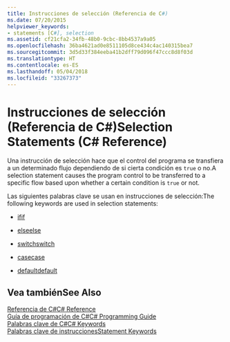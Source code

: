 ```yaml
---
title: Instrucciones de selección (Referencia de C#)
ms.date: 07/20/2015
helpviewer_keywords:
- statements [C#], selection
ms.assetid: cf21cfa2-34fb-48b0-9cbc-8bb4537a9a05
ms.openlocfilehash: 36ba4621ad0e8511105d8ce434c4ac140315bea7
ms.sourcegitcommit: 3d5d33f384eeba41b2dff79d096f47ccc8d8f03d
ms.translationtype: HT
ms.contentlocale: es-ES
ms.lasthandoff: 05/04/2018
ms.locfileid: "33267373"
---
```

# <a name="selection-statements-c-reference"></a><span data-ttu-id="a9c3c-102">Instrucciones de selección (Referencia de C#)</span><span class="sxs-lookup"><span data-stu-id="a9c3c-102">Selection Statements (C# Reference)</span></span>
<span data-ttu-id="a9c3c-103">Una instrucción de selección hace que el control del programa se transfiera a un determinado flujo dependiendo de si cierta condición es `true` o no.</span><span class="sxs-lookup"><span data-stu-id="a9c3c-103">A selection statement causes the program control to be transferred to a specific flow based upon whether a certain condition is `true` or not.</span></span>  
  
 <span data-ttu-id="a9c3c-104">Las siguientes palabras clave se usan en instrucciones de selección:</span><span class="sxs-lookup"><span data-stu-id="a9c3c-104">The following keywords are used in selection statements:</span></span>  
  
-   [<span data-ttu-id="a9c3c-105">if</span><span class="sxs-lookup"><span data-stu-id="a9c3c-105">if</span></span>](../../../csharp/language-reference/keywords/if-else.md)  
  
-   [<span data-ttu-id="a9c3c-106">else</span><span class="sxs-lookup"><span data-stu-id="a9c3c-106">else</span></span>](../../../csharp/language-reference/keywords/if-else.md)  
  
-   [<span data-ttu-id="a9c3c-107">switch</span><span class="sxs-lookup"><span data-stu-id="a9c3c-107">switch</span></span>](../../../csharp/language-reference/keywords/switch.md)  
  
-   [<span data-ttu-id="a9c3c-108">case</span><span class="sxs-lookup"><span data-stu-id="a9c3c-108">case</span></span>](../../../csharp/language-reference/keywords/switch.md)  
  
-   [<span data-ttu-id="a9c3c-109">default</span><span class="sxs-lookup"><span data-stu-id="a9c3c-109">default</span></span>](../../../csharp/language-reference/keywords/switch.md)  

## <a name="see-also"></a><span data-ttu-id="a9c3c-110">Vea también</span><span class="sxs-lookup"><span data-stu-id="a9c3c-110">See Also</span></span>  
 [<span data-ttu-id="a9c3c-111">Referencia de C#</span><span class="sxs-lookup"><span data-stu-id="a9c3c-111">C# Reference</span></span>](../../../csharp/language-reference/index.md)  
 [<span data-ttu-id="a9c3c-112">Guía de programación de C#</span><span class="sxs-lookup"><span data-stu-id="a9c3c-112">C# Programming Guide</span></span>](../../../csharp/programming-guide/index.md)  
 [<span data-ttu-id="a9c3c-113">Palabras clave de C#</span><span class="sxs-lookup"><span data-stu-id="a9c3c-113">C# Keywords</span></span>](../../../csharp/language-reference/keywords/index.md)  
 [<span data-ttu-id="a9c3c-114">Palabras clave de instrucciones</span><span class="sxs-lookup"><span data-stu-id="a9c3c-114">Statement Keywords</span></span>](../../../csharp/language-reference/keywords/statement-keywords.md)
